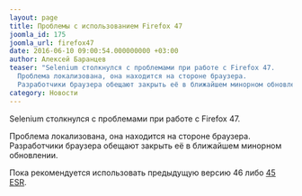 ```yaml
---
layout: page
title: Проблемы с использованием Firefox 47
joomla_id: 175
joomla_url: firefox47
date: 2016-06-10 09:00:54.000000000 +03:00
author: Алексей Баранцев
teaser: "Selenium столкнулся с проблемами при работе с Firefox 47.
  Проблема локализована, она находится на стороне браузера.
  Разработчики браузера обещают закрыть её в ближайшем минорном обновлении."
category: Новости
---
```

<p>Selenium столкнулся с проблемами при работе с Firefox 47.</p>
<p>Проблема локализована, она находится на стороне браузера. Разработчики браузера обещают закрыть её в ближайшем минорном обновлении.</p>
<p>Пока рекомендуется использовать предыдущую версию 46 либо <a href="https://www.mozilla.org/en-US/firefox/organizations/">45 ESR</a>.</p>
